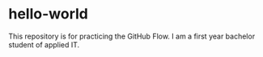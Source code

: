 # hello-world
This repository is for practicing the GitHub Flow.
I am a first year bachelor student of applied IT.

